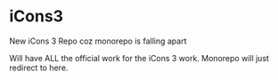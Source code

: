 # iCons3

New iCons 3 Repo coz monorepo is falling apart

Will have ALL the official work for the iCons 3 work. Monorepo will just redirect to here. 
